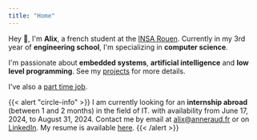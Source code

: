 ```yaml
---
title: "Home"
---
```


Hey 👋, I'm **Alix**, a french student at the [INSA Rouen](https://www.insa-rouen.fr). Currently in my 3rd year of **engineering school**, I'm specializing in **computer science**.

I'm passionate about **embedded systems**, **artificial intelligence** and **low level programming**. See my [projects](/projects) for more details.

I've also a [part time job](/experiences).

{{< alert "circle-info" >}}
I am currently looking for an **internship abroad** (between 1 and 2 months) in the field of IT. with availability from June 17, 2024, to August 31, 2024.
Contact me by email at [alix@anneraud.fr](mailto:alix@anneraud.fr) or on [LinkedIn](https://www.linkedin.com/in/alix-anneraud/).
My resume is available [here](/Resume.pdf).
{{< /alert >}}